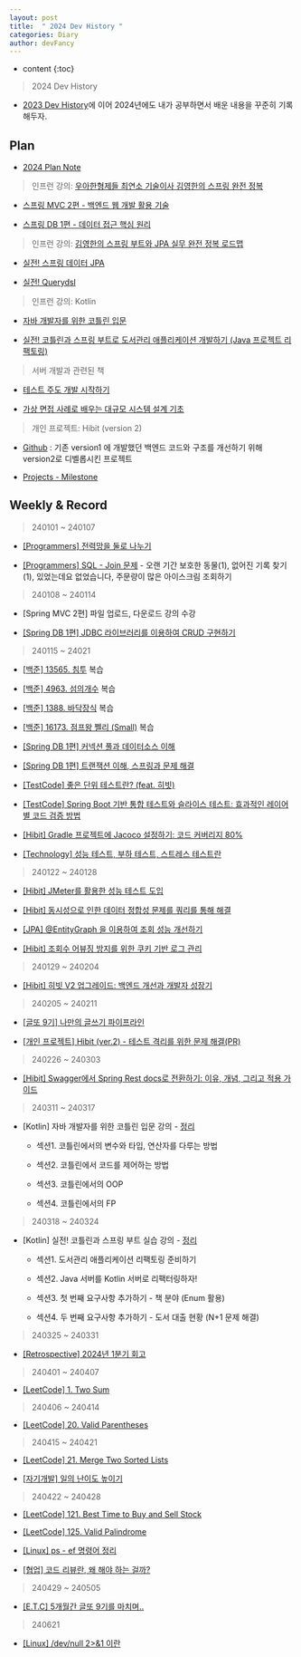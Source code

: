 ```yaml
---
layout: post
title:  " 2024 Dev History "
categories: Diary
author: devFancy
---
```

* content
{:toc}

> 2024 Dev History

* [2023 Dev History](https://devfancy.github.io/2023-Diary/)에 이어 2024년에도 내가 공부하면서 배운 내용을 꾸준히 기록해두자.

## Plan

* [2024 Plan Note](https://gist.github.com/devFancy/69dd0f78f039f8ee2fb6fdfde88c959f)

<script src="https://gist.github.com/devFancy/69dd0f78f039f8ee2fb6fdfde88c959f.js"></script>

> 인프런 강의: [우아한형제들 최연소 기술이사 김영한의 스프링 완전 정복](https://www.inflearn.com/roadmaps/373)

* [스프링 MVC 2편 - 백엔드 웹 개발 활용 기술](https://www.inflearn.com/course/스프링-mvc-2/dashboard)

* [스프링 DB 1편 - 데이터 접근 핵심 원리](https://www.inflearn.com/course/스프링-db-1/dashboard)

> 인프런 강의: [김영한의 스프링 부트와 JPA 실무 완전 정복 로드맵](https://www.inflearn.com/roadmaps/149)

* [실전! 스프링 데이터 JPA](https://www.inflearn.com/course/스프링-데이터-JPA/dashboard)

* [실전! Querydsl](https://www.inflearn.com/course/querydsl-실전)

> 인프런 강의: Kotlin

* [자바 개발자를 위한 코틀린 입문](https://www.inflearn.com/course/java-to-kotlin/dashboard)

* [실전! 코틀린과 스프링 부트로 도서관리 애플리케이션 개발하기 (Java 프로젝트 리팩토링)](https://www.inflearn.com/course/java-to-kotlin-2/dashboard)

> 서버 개발과 관련된 책

* [테스트 주도 개발 시작하기](https://product.kyobobook.co.kr/detail/S000001248962)

* [가상 면접 사례로 배우는 대규모 시스템 설계 기초](https://product.kyobobook.co.kr/detail/S000001033116)

> 개인 프로젝트: Hibit (version 2)

* [Github](https://github.com/hibit-team/hibit-backend-improved) : 기존 version1 에 개발했던 백엔드 코드와 구조를 개선하기 위해 version2로 디벨롭시킨 프로젝트

* [Projects - Milestone](https://github.com/hibit-team/hibit-backend-improved/milestones?state=closed)

## Weekly & Record

> 240101 ~ 240107

* [[Programmers] 전력망을 둘로 나누기](https://junyongmoon.notion.site/af1c0d3dfe0a41638a1197f8633cd5e7)

* [[Programmers] SQL - Join 문제](https://devfancy.github.io/SQL-Join/) - 오랜 기간 보호한 동물(1), 없어진 기록 찾기(1), 있었는데요 없었습니다, 주문량이 많은 아이스크림 조회하기

> 240108 ~ 240114

* [Spring MVC 2편] 파일 업로드, 다운로드 강의 수강

* [[Spring DB 1편] JDBC 라이브러리를 이용하여 CRUD 구현하기](https://devfancy.github.io/Spring-DB-JDBC/)

> 240115 ~ 24021

* [[백준] 13565. 침투](https://devfancy.github.io/Algorithm-backjoon-13565/) 복습

* [[백준] 4963. 섬의개수](https://devfancy.github.io/Algorithm-backjoon-4963/) 복습

* [[백준] 1388. 바닥장식](https://devfancy.github.io/Algorithm-backjoon-1388/) 복습

* [[백준] 16173. 점프왕 쩰리 (Small)](https://devfancy.github.io/Algorithm-backjoon-16173/) 복습

* [[Spring DB 1편] 커넥션 풀과 데이터소스 이해](https://devfancy.github.io/Spring-DB-ConnectionPool-DataSource/)

* [[Spring DB 1편] 트랜잭션 이해, 스프링과 문제 해결](https://devfancy.github.io/Spring-DB-Transaction/)

* [[TestCode] 좋은 단위 테스트란? (feat. 히빗)](https://devfancy.github.io/SpringBoot-TestCode-Unit/)

* [[TestCode] Spring Boot 기반 통합 테스트와 슬라이스 테스트: 효과적인 레이어별 코드 검증 방법](https://devfancy.github.io/SpringBoot-TestCode-Integration-Testing/)

* [[Hibit] Gradle 프로젝트에 Jacoco 설정하기: 코드 커버리지 80%](https://devfancy.github.io/SpringBoot-Gradle-Test-Jacoco/)

* [[Technology] 성능 테스트, 부하 테스트, 스트레스 테스트란](https://devfancy.github.io/Technology-Performance-Testing/)

> 240122 ~ 240128

* [[Hibit] JMeter를 활용한 성능 테스트 도입](https://devfancy.github.io/Hibit-Performance-Testing/)

* [[Hibit] 동시성으로 인한 데이터 정합성 문제를 쿼리를 통해 해결](https://devfancy.github.io/Hibit-Concurrency-Problem-Solving/)

* [[JPA] @EntityGraph 을 이용하여 조회 성능 개선하기](https://devfancy.github.io/JPA-EntityGraph/)

* [[Hibit] 조회수 어뷰징 방지를 위한 쿠키 기반 로그 관리](https://devfancy.github.io/Hibit-ViewManager-Abusing/)

> 240129 ~ 240204

* [[Hibit] 히빗 V2 업그레이드: 백엔드 개선과 개발자 성장기](https://devfancy.github.io/Hibit-Retrospective/)

> 240205 ~ 240211

* [[글또 9기] 나만의 글쓰기 파이프라인](https://devfancy.github.io/Technical-Writing-Seminar-Review/)

* [[개인 프로젝트] Hibit (ver.2) - 테스트 격리를 위한 문제 해결(PR)](https://github.com/hibit-team/hibit-backend-improved/pull/56)

> 240226 ~ 240303

* [[Hibit] Swagger에서 Spring Rest docs로 전환하기: 이유, 개념, 그리고 적용 가이드](https://devfancy.github.io/Spring-Rest-Docs/)

> 240311 ~ 240317

* [Kotlin] 자바 개발자를 위한 코틀린 입문 강의 - [정리](https://github.com/devFancy/kotlin-practice/tree/main/java-to-kotlin)

    * 섹션1. 코틀린에서의 변수와 타입, 연산자를 다루는 방법

    * 섹션2. 코틀린에서 코드를 제어하는 방법

    * 섹션3. 코틀린에서의 OOP

    * 섹션4. 코틀린에서의 FP

> 240318 ~ 240324

* [Kotlin] 실전! 코틀린과 스프링 부트 실습 강의 - [정리](https://github.com/devFancy/kotlin-practice/tree/main/library-app)

    * 섹션1. 도서관리 애플리케이션 리팩토링 준비하기

    * 섹션2. Java 서버를 Kotlin 서버로 리팩터링하자!

    * 섹션3. 첫 번째 요구사항 추가하기 - 책 분야 (Enum 활용)

    * 섹션4. 두 번째 요구사항 추가하기 - 도서 대출 현황 (N+1 문제 해결)

> 240325 ~ 240331

* [[Retrospective] 2024년 1분기 회고](https://devfancy.github.io/2024-1-Retrospective/#next-plan)

> 240401 ~ 240407

* [[LeetCode] 1. Two Sum](https://github.com/devFancy/LeetCode/commit/54272dcadda9ca64ff1eb88440e4cf11e6523a03)

> 240406 ~ 240414

* [[LeetCode] 20. Valid Parentheses](https://github.com/devFancy/LeetCode/commit/80fffd70e27adccc4aa9459fa29d686a11083da0)

> 240415 ~ 240421

* [[LeetCode] 21. Merge Two Sorted Lists](https://github.com/devFancy/LeetCode/commit/9a8e67636f06feff75ae1c4bf483cea226564146)

* [[자기개발] 일의 난이도 높이기](https://github.com/devFancy/memo/blob/main/etc/increase-the-difficulty-level-of-a-task.md)

> 240422 ~ 240428

* [[LeetCode] 121. Best Time to Buy and Sell Stock](https://github.com/devFancy/LeetCode/commit/250fa6c34ae4d3f56711be54c138edcff99d23ee)

* [[LeetCode] 125. Valid Palindrome](https://github.com/devFancy/LeetCode/commit/dfda4c7b06b953e21f30960ab6b348c3c785b296)

* [[Linux] ps - ef 명령어 정리](https://github.com/devFancy/memo/blob/main/network/linux-ps-ef-grep.md)

* [[협업] 코드 리뷰란, 왜 해야 하는 걸까?](https://github.com/devFancy/memo/blob/main/etc/code-review.md)

> 240429 ~ 240505

* [[E.T.C] 5개월간 글또 9기를 마치며..](https://devfancy.github.io/geultto-9th-review/)

> 240621

* [[Linux] /dev/null 2>&1 이란](https://devfancy.github.io/Linux-devnull/)